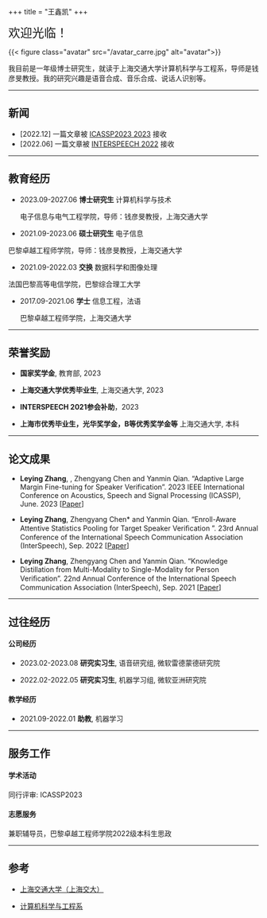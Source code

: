 +++
title = "王鑫凯"
+++

<font size=5>欢迎光临！</font>

{{< figure class="avatar" src="/avatar_carre.jpg" alt="avatar">}}

我目前是一年级博士研究生，就读于上海交通大学计算机科学与工程系，导师是钱彦旻教授。我的研究兴趣是语音合成、音乐合成、说话人识别等。

---

## 新闻
+ [2022.12] 一篇文章被 [ICASSP2023 2023](https://2023.ieeeicassp.org/) 接收
+ [2022.06] 一篇文章被 [INTERSPEECH 2022](https://www.interspeech2022.org/) 接收
---

<!-- ## Research Interest

My primary research interests include architectural design and system optimization to improve performance and energy efficiency of different-size computing systems including unmanned systems and cloud systems.

My broader interests include emerging technologies and evolving applications that could ultimately lead to the next-generation green computers. -->

## 教育经历

+ 2023.09-2027.06 **博士研究生** 计算机科学与技术
    
    电子信息与电气工程学院，导师：钱彦旻教授，上海交通大学

+ 2021.09-2023.06 **硕士研究生** 电子信息

巴黎卓越工程师学院，导师：钱彦旻教授，上海交通大学

+ 2021.09-2022.03 **交换** 数据科学和图像处理

法国巴黎高等电信学院，巴黎综合理工大学


+ 2017.09-2021.06 **学士** 信息工程，法语
    
    巴黎卓越工程师学院，上海交通大学

<!-- + 2017.09-2021.06 **学士** 致远工科荣誉计划

    [致远学院](https://zhiyuan.sjtu.edu.cn/html/zhiyuan/)，上海交通大学 -->


---

## 荣誉奖励

+ **国家奖学金**, 教育部,  2023

+ **上海交通大学优秀毕业生**, 上海交通大学,  2023

+ **INTERSPEECH 2021参会补助**，2023

    <!-- *Top 15% in SJTU Bachelors*, -->
+ **上海市优秀毕业生，光华奖学金，B等优秀奖学金等** 上海交通大学, 本科

    <!-- *1st in CSE Department*, -->

---

## 论文成果 


+ **Leying Zhang**, , Zhengyang Chen and Yanmin Qian. “Adaptive Large Margin Fine-tuning for Speaker Verification”. 2023 IEEE International Conference on Acoustics, Speech and Signal Processing (ICASSP), June. 2023   [[Paper](/leying_icassp2023.pdf)]
<!-- [[Paper](/xinkai_exploring_efficient_ipdps2022.pdf)] -->


+ **Leying Zhang**, Zhengyang Chen* and Yanmin Qian. “Enroll-Aware Attentive Statistics Pooling for Target Speaker Veriﬁcation ”. 23rd Annual Conference of the International Speech Communication Association (InterSpeech), Sep. 2022 [[Paper](/lyz15-zhang-interspeech22.pdf)]

+ **Leying Zhang**,  Zhengyang Chen and Yanmin Qian. “Knowledge Distillation from Multi-Modality to Single-Modality for Person Veriﬁcation”. 22nd Annual Conference of the International Speech Communication Association (InterSpeech), Sep. 2021 [[Paper](/zhangINTERSPEECH2021-.pdf)]
---

## 过往经历

#### 公司经历

+ 2023.02-2023.08 **研究实习生**, 语音研究组, 微软雷德蒙德研究院 


+ 2022.02-2022.05 **研究实习生**, 机器学习组, 微软亚洲研究院  

    <!-- I worked on power-aware VM management. Per-VM power modeling, power-aware live migration,  -->

<!-- + 2021.07-2021.10 **研究实习生**, [算法创新实验室](https://www.huaweicloud.com/lab/algorithm/about.html), 华为 

     I worded on  -->

<!-- + 2020.07-2020.09 **后台开发实习生**, [优图实验室](https://cloud.tencent.com/developer/column/1510), 腾讯

     I worked on agile deployment of running systems with K8S and ELK.  -->

#### 教学经历

+ 2021.09-2022.01 **助教**, 机器学习

    <!-- I worked on project scheduling -->

---

## 服务工作

#### 学术活动

同行评审: ICASSP2023

#### 志愿服务

兼职辅导员，巴黎卓越工程师学院2022级本科生思政

---

## 参考

+ [上海交通大学（上海交大）](https://www.sjtu.edu.cn/)

+ [计算机科学与工程系](https://www.cs.sjtu.edu.cn/)



